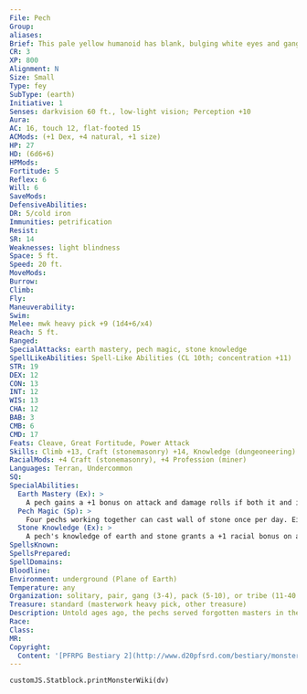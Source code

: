 ```yaml
---
File: Pech
Group: 
aliases: 
Brief: This pale yellow humanoid has blank, bulging white eyes and gangly arms and legs. It clutches a pickaxe in its knobby hands.
CR: 3
XP: 800
Alignment: N
Size: Small
Type: fey
SubType: (earth)
Initiative: 1
Senses: darkvision 60 ft., low-light vision; Perception +10
Aura: 
AC: 16, touch 12, flat-footed 15
ACMods: (+1 Dex, +4 natural, +1 size)
HP: 27
HD: (6d6+6)
HPMods: 
Fortitude: 5
Reflex: 6
Will: 6
SaveMods: 
DefensiveAbilities: 
DR: 5/cold iron
Immunities: petrification
Resist: 
SR: 14
Weaknesses: light blindness
Space: 5 ft.
Speed: 20 ft.
MoveMods: 
Burrow: 
Climb: 
Fly: 
Maneuverability: 
Swim: 
Melee: mwk heavy pick +9 (1d4+6/x4)
Reach: 5 ft.
Ranged: 
SpecialAttacks: earth mastery, pech magic, stone knowledge
SpellLikeAbilities: Spell-Like Abilities (CL 10th; concentration +11)   3/day-stone shape, stone tell
STR: 19
DEX: 12
CON: 13
INT: 12
WIS: 13
CHA: 12
BAB: 3
CMB: 6
CMD: 17
Feats: Cleave, Great Fortitude, Power Attack
Skills: Climb +13, Craft (stonemasonry) +14, Knowledge (dungeoneering) +10, Knowledge (engineering) +10, Perception +10, Profession (miner) +14, Stealth +14
RacialMods: +4 Craft (stonemasonry), +4 Profession (miner)
Languages: Terran, Undercommon
SQ: 
SpecialAbilities:
  Earth Mastery (Ex): >
    A pech gains a +1 bonus on attack and damage rolls if both it and its foes are touching the ground. If an opponent is airborne or waterborne, the pech takes a -4 penalty on attack and damage rolls. These modifiers are not precalculated into the statistics here.
  Pech Magic (Sp): >
    Four pechs working together can cast wall of stone once per day. Eight pechs working together can cast stone to flesh (DC 17) once per day. These spell-like abilities function at CL 10th. Each pech must use a full-round action to take part in the casting. The save DCs are modified by the highest Charisma modifier in the group.
  Stone Knowledge (Ex): >
    A pech's knowledge of earth and stone grants a +1 racial bonus on attack and damage rolls and the benefits of the Improved Critical feat against creatures and objects made of stone or earth or with the earth subtype. Knowledge (dungeoneering), Knowledge (engineering) and Profession (miner) are always class skills for a pech.
SpellsKnown: 
SpellsPrepared: 
SpellDomains: 
Bloodline: 
Environment: underground (Plane of Earth)
Temperature: any
Organization: solitary, pair, gang (3-4), pack (5-10), or tribe (11-40 plus 50% noncombatants, 1-4 fighters of 2nd-4th level, and 1-2 druids of 2nd-4th level)
Treasure: standard (masterwork heavy pick, other treasure)
Description: Untold ages ago, the pechs served forgotten masters in the deepest caverns of the world. In time, their masters moved on, leaving the pechs bereft of guidance. Some sought refuge in seemingly safer tunnels nearer the surface. The unspeakable horrors they encountered there transformed them into derros over the course of several generations. Those pechs that stayed close to their ancestral caverns survive to this day, though in such small numbers and in such isolation that few of the surface world know of their existence.  Pechs are skilled miners and stonemasons, and are at times employed or enslaved as such by other subterranean races. They have learned to hide the entrances to their lairs most carefully, blending their narrow entranceways into the living rock such that they can only be seen from exactly the right angle. When interlopers do find a pech's lair, they are met with open arms, friendly advice, and a firm insistence that the pech is to be left alone.  The typical pech stands only 3-1/2 feet tall, but its dense flesh gives it a weight of 100 pounds.
Race: 
Class: 
MR: 
Copyright:
  Content: '[PFRPG Bestiary 2](http://www.d20pfsrd.com/bestiary/monster-listings/fey/pech)'
---
```

```dataviewjs
customJS.Statblock.printMonsterWiki(dv)
```
